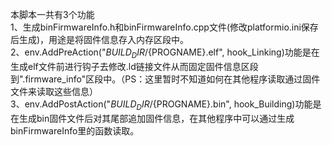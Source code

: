 本脚本一共有3个功能</br>
1、生成binFirmwareInfo.h和binFirmwareInfo.cpp文件(修改platformio.ini保存后生成)，用途是将固件信息存入内存区段中。</br>
2、env.AddPreAction("$BUILD_DIR/${PROGNAME}.elf", hook_Linking)功能是在生成elf文件前进行钩子去修改.ld链接文件从而固定固件信息区段到".firmware_info"区段中。（PS：这里暂时不知道如何在其他程序读取通过固件文件来读取这些信息）</br>
3、env.AddPostAction("$BUILD_DIR/${PROGNAME}.bin", hook_Building)功能是在生成bin固件文件后对其尾部追加固件信息，在其他程序中可以通过生成binFirmwareInfo里的函数读取。</br>
